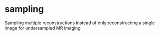 # sampling
Sampling multiple reconstructions instead of only reconstructing a single image for undersampled MR imaging
